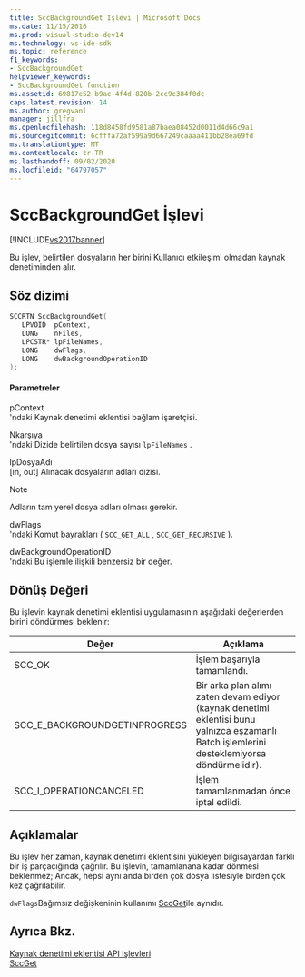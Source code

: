 ```yaml
---
title: SccBackgroundGet Işlevi | Microsoft Docs
ms.date: 11/15/2016
ms.prod: visual-studio-dev14
ms.technology: vs-ide-sdk
ms.topic: reference
f1_keywords:
- SccBackgroundGet
helpviewer_keywords:
- SccBackgroundGet function
ms.assetid: 69817e52-b9ac-4f4d-820b-2cc9c384f0dc
caps.latest.revision: 14
ms.author: gregvanl
manager: jillfra
ms.openlocfilehash: 118d8458fd9581a87baea08452d0011d4d66c9a1
ms.sourcegitcommit: 6cfffa72af599a9d667249caaaa411bb28ea69fd
ms.translationtype: MT
ms.contentlocale: tr-TR
ms.lasthandoff: 09/02/2020
ms.locfileid: "64797057"
---
```

# <a name="sccbackgroundget-function"></a>SccBackgroundGet İşlevi
[!INCLUDE[vs2017banner](../includes/vs2017banner.md)]

Bu işlev, belirtilen dosyaların her birini Kullanıcı etkileşimi olmadan kaynak denetiminden alır.  
  
## <a name="syntax"></a>Söz dizimi  
  
```cpp  
SCCRTN SccBackgroundGet(  
   LPVOID  pContext,  
   LONG    nFiles,  
   LPCSTR* lpFileNames,  
   LONG    dwFlags,  
   LONG    dwBackgroundOperationID  
);  
```  
  
#### <a name="parameters"></a>Parametreler  
 pContext  
 'ndaki Kaynak denetimi eklentisi bağlam işaretçisi.  
  
 Nkarşıya  
 'ndaki Dizide belirtilen dosya sayısı `lpFileNames` .  
  
 lpDosyaAdı  
 [in, out] Alınacak dosyaların adları dizisi.  
  
> [!NOTE]
> Adların tam yerel dosya adları olması gerekir.  
  
 dwFlags  
 'ndaki Komut bayrakları ( `SCC_GET_ALL` , `SCC_GET_RECURSIVE` ).  
  
 dwBackgroundOperationID  
 'ndaki Bu işlemle ilişkili benzersiz bir değer.  
  
## <a name="return-value"></a>Dönüş Değeri  
 Bu işlevin kaynak denetimi eklentisi uygulamasının aşağıdaki değerlerden birini döndürmesi beklenir:  
  
|Değer|Açıklama|  
|-----------|-----------------|  
|SCC_OK|İşlem başarıyla tamamlandı.|  
|SCC_E_BACKGROUNDGETINPROGRESS|Bir arka plan alımı zaten devam ediyor (kaynak denetimi eklentisi bunu yalnızca eşzamanlı Batch işlemlerini desteklemiyorsa döndürmelidir).|  
|SCC_I_OPERATIONCANCELED|İşlem tamamlanmadan önce iptal edildi.|  
  
## <a name="remarks"></a>Açıklamalar  
 Bu işlev her zaman, kaynak denetimi eklentisini yükleyen bilgisayardan farklı bir iş parçacığında çağrılır. Bu işlevin, tamamlanana kadar dönmesi beklenmez; Ancak, hepsi aynı anda birden çok dosya listesiyle birden çok kez çağrılabilir.  
  
 `dwFlags`Bağımsız değişkeninin kullanımı [SccGet](../extensibility/sccget-function.md)ile aynıdır.  
  
## <a name="see-also"></a>Ayrıca Bkz.  
 [Kaynak denetimi eklentisi API Işlevleri](../extensibility/source-control-plug-in-api-functions.md)   
 [SccGet](../extensibility/sccget-function.md)
